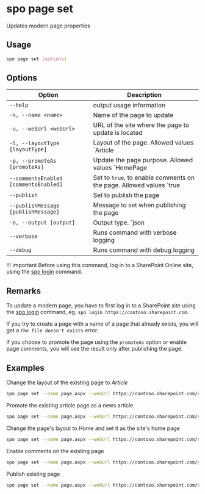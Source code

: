 # spo page set

Updates modern page properties

## Usage

```sh
spo page set [options]
```

## Options

Option|Description
------|-----------
`--help`|output usage information
`-n, --name <name>`|Name of the page to update
`-u, --webUrl <webUrl>`|URL of the site where the page to update is located
`-l, --layoutType [layoutType]`|Layout of the page. Allowed values `Article|Home`
`-p, --promoteAs [promoteAs]`|Update the page purpose. Allowed values `HomePage|NewsPage`
`--commentsEnabled [commentsEnabled]`|Set to `true`, to enable comments on the page. Allowed values `true|false`
`--publish`|Set to publish the page
`--publishMessage [publishMessage]`|Message to set when publishing the page
`-o, --output [output]`|Output type. `json|text`. Default `text`
`--verbose`|Runs command with verbose logging
`--debug`|Runs command with debug logging

!!! important
    Before using this command, log in to a SharePoint Online site, using the [spo login](../login.md) command.

## Remarks

To update a modern page, you have to first log in to a SharePoint site using the [spo login](../login.md) command, eg. `spo login https://contoso.sharepoint.com`.

If you try to create a page with a name of a page that already exists, you will get a `The file doesn't exists` error.

If you choose to promote the page using the `promoteAs` option or enable page comments, you will see the result only after publishing the page.

## Examples

Change the layout of the existing page to _Article_

```sh
spo page set --name page.aspx --webUrl https://contoso.sharepoint.com/sites/a-team --layoutType Article
```

Promote the existing article page as a news article

```sh
spo page set --name page.aspx --webUrl https://contoso.sharepoint.com/sites/a-team --promoteAs NewsPage
```

Change the page's layout to Home and set it as the site's home page

```sh
spo page set --name page.aspx --webUrl https://contoso.sharepoint.com/sites/a-team --layoutType Home --promoteAs HomePage
```

Enable comments on the existing page

```sh
spo page set --name page.aspx --webUrl https://contoso.sharepoint.com/sites/a-team --commentsEnabled true
```

Publish existing page

```sh
spo page set --name page.aspx --webUrl https://contoso.sharepoint.com/sites/a-team --publish
```